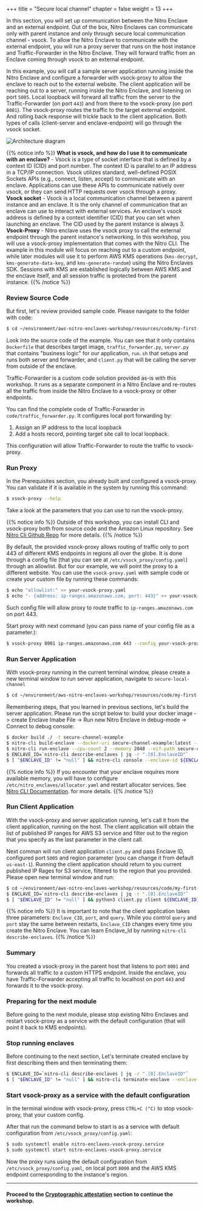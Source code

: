 +++
title = "Secure local channel"
chapter = false
weight = 13
+++

In this section, you will set up communication between the Nitro Enclave and an external endpoint. Out of the box, Nitro Enclaves can communicate only with parent instance and only through secure local communication channel - vsock. To allow the Nitro Enclave to communicate with the external endpoint, you will run a proxy server that runs on the host instance and Traffic-Forwarder in the Nitro Enclave. They will forward traffic from an Enclave coming through vsock to an external endpoint.

In this example, you will call a sample server application running inside the Nitro Enclave and configure a forwarder with vsock-proxy to allow the enclave to reach out to the external website.
The client application will be reaching out to a server, running inside the Nitro Enclave, and listening on port `5005`. Local loopback will forward all traffic from the server to the Traffic-Forwarder (on port `443`) and from there to the vsock-proxy (on port `8001`). The vsock-proxy routes the traffic to the target external endpoint. And rolling back response will trickle back to the client application. Both types of calls (client-server and enclave-endpoint) will go through the vsock socket.

![Architecture diagram](/images/secure-local-channel-arch.png)


{{% notice info %}}
**What is vsock, and how do I use it to communicate with an enclave?** - Vsock is a type of socket interface that is defined by a context ID (CID) and port number. The context ID is parallel to an IP address in a TCP/IP connection. Vsock utilizes standard, well-defined POSIX Sockets APIs (e.g., connect, listen, accept) to communicate with an enclave. Applications can use these APIs to communicate natively over vsock, or they can send HTTP requests over vsock through a proxy.  
**Vsock socket** - Vsock is a local communication channel between a parent instance and an enclave. It is the only channel of communication that an enclave can use to interact with external services. An enclave's vsock address is defined by a context identifier (CID) that you can set when launching an enclave. The CID used by the parent instance is always 3.  
**Vsock-Proxy** - Nitro enclave uses the vsock proxy to call the external endpoint through the parent instance's networking. In this workshop, you will use a vsock-proxy implementation that comes with the Nitro CLI. The example in this module will focus on reaching out to a custom endpoint, while later modules will use it to perform AWS KMS operations (`kms-decrypt`, `kms-generate-data-key`, and `kms-generate-random`) using the Nitro Enclaves SDK. Sessions with KMS are established logically between AWS KMS and the enclave itself, and all session traffic is protected from the parent instance.
{{% /notice %}}


### Review Source Code

But first, let's review provided sample code. Please navigate to the folder with code:

```sh
$ cd ~/environment/aws-nitro-enclaves-workshop/resources/code/my-first-enclave/secure-local-channel/
```

Look into the source code of the example. You can see that it only contains `Dockerfile` that describes target image, `traffic_forwarder.py`, `server.py` that contains "business logic" for our application, `run.sh` that setups and runs both server and forwarder, and `client.py` that will be calling the server from outside of the enclave.
 
Traffic-Forwarder is a custom code solution provided as-is with this workshop. It runs as a separate component in a Nitro Enclave and re-routes all the traffic from inside the Nitro Enclave to a vsock-proxy or other endpoints. 

You can find the complete code of Traffic-Forwarder in `code/traffic_forwarder.py`. It configures local port forwarding by:
1. Assign an IP address to the local loopback 
1. Add a hosts record, pointing target site call to local loopback.

This configuration will allow Traffic-Forwarder to route the traffic to vsock-proxy.


### Run Proxy
In the Prerequisites section, you already built and configured a vsock-proxy. You can validate if it is available in the system by running this command:
```sh
$ vsock-proxy --help
```
Take a look at the parameters that you can use to run the vsock-proxy.

{{% notice info %}}
Outside of this workshop, you can install CLI and vsock-proxy both from source code and the Amazon Linux repository. See [Nitro Cli Github Repo](https://github.com/aws/aws-nitro-enclaves-cli) for more details.
{{% /notice %}}

By default, the provided vsock-proxy allows routing of traffic only to port 443 of different KMS endpoints in regions all over the globe. It is done through a config file (that you can see at `/etc/vsock_proxy/config.yaml`) through an allowlist. But for our example, we will point the proxy to a different website. You can use the `vsock-proxy.yaml` with sample code or create your custom file by running these commands:

```sh
$ echo "allowlist:" >> your-vsock-proxy.yaml
$ echo "- {address: ip-ranges.amazonaws.com, port: 443}" >> your-vsock-proxy.yaml
```

Such config file will allow proxy to route traffic to `ip-ranges.amazonaws.com` on port 443.

Start proxy with next command (you can pass name of your config file as a parameter.):

```sh
$ vsock-proxy 8001 ip-ranges.amazonaws.com 443 --config your-vsock-proxy.yaml
```

### Run Server Application 
With vsock-proxy running in the current terminal window, please create a new terminal window to run server application, navigate to `secure-local-channel`

```sh
$ cd ~/environment/aws-nitro-enclaves-workshop/resources/code/my-first-enclave/secure-local-channel/
```
Remembering steps, that you learned in previous sections, let's build the server application. Please run the script below to: build your docker image -> create Enclave Imabe File -> Run new Nitro Enclave in debug-mode -> Connect to debug console:
```sh
$ docker build ./ -t secure-channel-example
$ nitro-cli build-enclave --docker-uri secure-channel-example:latest --output-file secure-channel-example.eif
$ nitro-cli run-enclave --cpu-count 2 --memory 2048 --eif-path secure-channel-example.eif --debug-mode
$ ENCLAVE_ID=`nitro-cli describe-enclaves | jq -r ".[0].EnclaveID"`
$ [ "$ENCLAVE_ID" != "null" ] && nitro-cli console --enclave-id ${ENCLAVE_ID}
```

{{% notice info %}}
If you encounter that your enclave requires more available memory, you will have to configure `/etc/nitro_enclaves/allocator.yaml` and restart allocator services. See [Nitro CLI Documentation](https://github.com/aws/aws-nitro-enclaves-cli). for more details.
{{% /notice %}}

### Run Client Application
With the vsock-proxy and server application running, let's call it from the client application, running on the host. The client application will obtain the list of published IP ranges for AWS S3 service and filter out to the region that you specify as the last parameter in the client call. 

Next comman will run client application `client.py` and pass Enclave ID, configured port `5005` and region parameter (you can change it from default `us-east-1`). Running the client application should return to you current published IP Rages for S3 service, filtered to the region that you provided. Please open new terminal window and run:

```sh
$ cd ~/environment/aws-nitro-enclaves-workshop/resources/code/my-first-enclave/secure-local-channel/
$ ENCLAVE_ID=`nitro-cli describe-enclaves | jq -r ".[0].EnclaveID"`
$ [ "$ENCLAVE_ID" != "null" ] && python3 client.py client ${ENCLAVE_ID}  5005 "us-east-1"
```


{{% notice info %}}
It is important to note that the client application takes three parameters: `Enclave_CID`, `port`, and `query`. While you control `query` and `port` stay the same between restarts, `Enclave_CID` changes every time you create the Nitro Enclave. You can learn Enclave_Id by running `nitro-cli describe-enclaves`.
{{% /notice %}}

### Summary
You created a vsock-proxy in the parent host that listens to port `8001` and forwards all traffic to a custom HTTPS endpoint. Inside the enclave, you have Traffic-Forwarder accepting all traffic to localhost on port `443` and forwards it to the vsock-proxy.  

### Preparing for the next module
Before going to the next module, please stop existing Nitro Enclaves and restart vsock-proxy as a service with the default configuration (that will point it back to KMS endpoints).

### Stop running enclaves
Before continuing to the next section, Let's terminate created enclave by first describing them and then terminating them:
```sh
$ ENCLAVE_ID=`nitro-cli describe-enclaves | jq -r ".[0].EnclaveID"`
$ [ "$ENCLAVE_ID" != "null" ] && nitro-cli terminate-enclave --enclave-id ${ENCLAVE_ID}
```
### Start vsock-proxy as a service with the default configuration
In the terminal window with vsock-proxy, press `CTRL+C (^C)` to stop vsock-proxy, that your custom config.

After that run the command below to start is as a service with default configuration from `/etc/vsock_proxy/config.yaml`:
```sh
$ sudo systemctl enable nitro-enclaves-vsock-proxy.service
$ sudo systemctl start nitro-enclaves-vsock-proxy.service
```
Now the proxy runs using the default configuration from `/etc/vsock_proxy/config.yaml`, on local port `8000` and the AWS KMS endpoint corresponding to the instance's region.

---
#### Proceed to the [Cryptographic attestation](cryptographic-attestation.html) section to continue the workshop.
